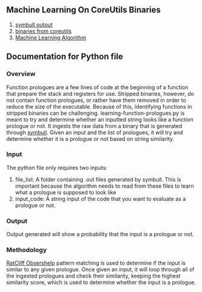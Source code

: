 ## Machine Learning On CoreUtils Binaries

1. [symbull output](https://github.com/farreled/learning-function-prologues/tree/main/symbull_output)
2. [binaries from coreutils](https://github.com/farreled/learning-function-prologues/tree/main/coreutils_binaries)
3. [Machine Learning Algorithm](https://github.com/farreled/learning-function-prologues/blob/main/learning-function-prologues.py)

## Documentation for Python file

### Overview

Function prologues are a few lines of code at the beginning of a function that prepare the stack and registers for use. Stripped binaries, however, do not contain function prologues, or rather have them removed in order to reduce the size of the executable. Because of this, identifying functions in stripped binaries can be challenging.
learning-function-prologues.py is meant to try and determine whether an inputted string looks like a function prologue or not. It ingests the raw data from a binary that is generated through [symbull](https://github.com/hawkinsw/symbull). Given an input and the list of prologues, it will try and determine whether it is a prologue or not based on string similarity.

### Input

The python file only requires two inputs:
1. file_list: A folder containing .out files generated by symbull. This is important because the algorithm needs to read from these files to learn what a prologue is supposed to look like
2. input_code: A string input of the code that you want to evaluate as a prologue or not.

### Output

Output generated will show a probability that the input is a prologue or not.

### Methodology

[RatCliff Obsershelp](https://en.wikipedia.org/wiki/Gestalt_Pattern_Matching) pattern matching is used to determine if the input is similar to any given prologue. Once given an input, it will loop through all of the ingested prologues and check their similarity, keeping the highest similarity score, which is used to determine whether the input is a prologue.
